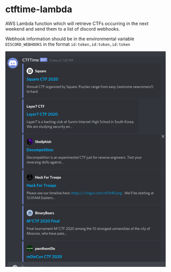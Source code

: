 # ctftime-lambda

AWS Lambda function which will retrieve CTFs occurring in the next weekend and send them to a list of discord webhooks.  

Webhook information should be in the environmental variable `DISCORD_WEBHOOKS` in the format `id:token,id:token,id:token`

![](example.png)